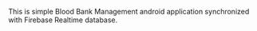 
This is simple Blood Bank Management android application synchronized with Firebase Realtime database.
